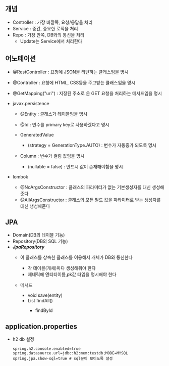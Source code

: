 ## 개념
- Controller : 가장 바깥쪽, 요청/응답을 처리
- Service : 중간, 중요한 로직을 처리
- Repo :  가장 안쪽, DB와의 통신을 처리
	- Update는 Service에서 처리한다

## 어노테이션
- @RestController : 요청에 JSON을 리턴하는 클래스임을 명시
- @Controller : 요청에 HTML, CSS등을 주고받는 클래스임을 명시
- @GetMapping("uri") : 지정된 주소로 온 GET 요청을 처리하는 메서드임을 명시

- javax.persistence
	- @Entity : 클래스가 테이블임을 명시
	- @Id : 변수를 primary key로 사용하겠다고 명시
	- GeneratedValue
		- (strategy = GenerationType.AUTO) : 변수가 자동증가 되도록 명시
	
	- Column : 변수가 컬럼 값임을 명시
		- (nullable = false) : 반드시 값이 존재해야함을 명시

- lombok
	- @NoArgsConstructor : 클래스의 파라미터가 없는 기본생성자를 대신 생성해준다
	- @AllArgsConstructor : 클래스의 모든 필드 값을 파라미터로 받는 생성자를 대신 생성해준다


## JPA
- Domain(DB의 테이블 기능)
- Repository(DB의 SQL 기능)
- ***JpaRepository***
	- 이 클래스를 상속한 클래스를 이용해서 개체가 DB와 통신한다
		- 각 테이블(개체)마다 생성해줘야 한다
		- 제네릭에 엔티티이름,pk값 타입을 명시해야 한다

	- 메서드
		- void save(entity)
		- List<entity> findAll() 
			- findById



## application.properties
- h2 db 설정
	```
	spring.h2.console.enabled=true
	spring.datasource.url=jdbc:h2:mem:testdb;MODE=MYSQL
	spring.jpa.show-sql=true # sql문이 보이도록 설정
	```
